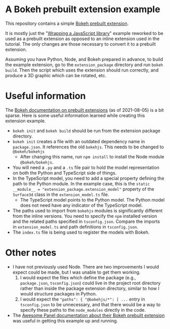 # A Bokeh prebuilt extension example
This repository contains a simple [Bokeh prebuilt extension](https://docs.bokeh.org/en/latest/docs/user_guide/extensions.html#pre-built-extensions).

It is mostly just the "[Wrapping a JavaScript library](https://docs.bokeh.org/en/latest/docs/user_guide/extensions_gallery/wrapping.html#userguide-extensions-examples-wrapping)" example reworked to be used as a prebuilt extension as opposed to an inline extension used in the tutorial. The only changes are those necessary to convert it to a prebuilt extension.

Assuming you have Python, Node, and Bokeh prepared in advance, to build the example extension, go to the `extension_package` directory and run `bokeh build`. Then the script which uses the extension should run correctly, and produce a 3D graphic which can be rotated, etc.

# Useful information
The [Bokeh documentation on prebuilt extensions](https://docs.bokeh.org/en/latest/docs/user_guide/extensions.html#pre-built-extensions) (as of 2021-08-05) is a bit sparse. Here is some useful information learned while creating this extension example.

* `bokeh init` and `bokeh build` should be run from the extension package directory.
* `bokeh init` creates a file with an outdated dependency name in `package.json`. It references the old `bokehjs`. This needs to be changed to `@bokeh/bokehjs`
  * After changing this name, run `npm install` to install the Node module `@bokeh/bokehjs`.
* You will need a `.py` and a `.ts` file pair to hold the model representation on both the Python and TypeScript side of things.
* In the TypeScript model, you need to add a special property defining the path to the Python module. In the example case, this is the `static __module__ = "extension_package.extension_model"` property of the `Surface3d` class in the `extension_model.ts` file.
  * The TypeScript model points to the Python model. The Python model does not need have any indicator of the TypeScript model.
* The paths used to import from `bokehjs` modules is significantly different from the inline versions. You need to specify the `npm` installed version and the related paths specified in `tsconfig.json`. Compare the imports in `extension_model.ts` and path definitions in `tsconfig.json`.
* The `index.ts` file is being used to register the models with Bokeh.

# Other notes
* I have not previously used Node. There are two improvements I would expect could be made, but I was unable to get them working.
  1. I would expect the files which define the package (e.g., `package.json`, `tsconfig.json`) could live in the project root directory rather than inside the package extension directory, similar to how I would structure packages in Python.
  2. I would expect the `"paths": { "@bokehjs/*": [ ...` entry in `tsconfig.json` to be unnecessary, and that there would be a way to specify these paths to the `node_modules` directly in the code.
* The [Awesome Panel documentation about their Bokeh prebuilt extension](https://awesome-panel.readthedocs.io/en/latest/prebuilt_bokeh_model_extensions.html) was useful in getting this example up and running.
